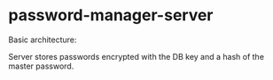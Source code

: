 # password-manager-server

Basic architecture:


Server stores passwords encrypted with the DB key and a hash of the master password.
